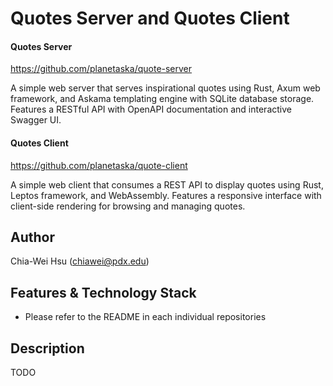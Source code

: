 # Quotes Server and Quotes Client

#### Quotes Server

https://github.com/planetaska/quote-server

A simple web server that serves inspirational quotes using Rust, Axum web framework, and Askama templating engine with SQLite database storage. Features a RESTful API with OpenAPI documentation and interactive Swagger UI.

#### Quotes Client

https://github.com/planetaska/quote-client

A simple web client that consumes a REST API to display quotes using Rust, Leptos framework, and WebAssembly. Features a responsive interface with client-side rendering for browsing and managing quotes.

## Author

Chia-Wei Hsu (chiawei@pdx.edu)

## Features & Technology Stack

- Please refer to the README in each individual repositories

## Description

TODO
